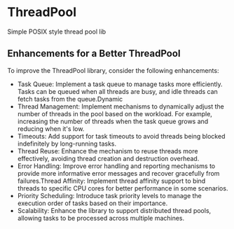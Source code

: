 # ThreadPool
Simple POSIX style thread pool lib


## Enhancements for a Better ThreadPool
To improve the ThreadPool library, consider the following enhancements:

- Task Queue: Implement a task queue to manage tasks more efficiently. Tasks can be queued when all threads are busy, and idle threads can fetch tasks from the queue.Dynamic 
- Thread Management: Implement mechanisms to dynamically adjust the number of threads in the pool based on the workload. For example, increasing the number of threads when the task queue grows and reducing when it's low.
- Timeouts: Add support for task timeouts to avoid threads being blocked indefinitely by long-running tasks.
- Thread Reuse: Enhance the mechanism to reuse threads more effectively, avoiding thread creation and destruction overhead.
- Error Handling: Improve error handling and reporting mechanisms to provide more informative error messages and recover gracefully from failures.Thread Affinity: Implement thread affinity support to bind threads to specific CPU cores for better performance in some scenarios.
- Priority Scheduling: Introduce task priority levels to manage the execution order of tasks based on their importance.
- Scalability: Enhance the library to support distributed thread pools, allowing tasks to be processed across multiple machines.
